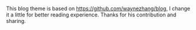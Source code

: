 This blog theme is based on https://github.com/waynezhang/blog, I change it a little for better reading experience.
Thanks for his contribution and sharing.
